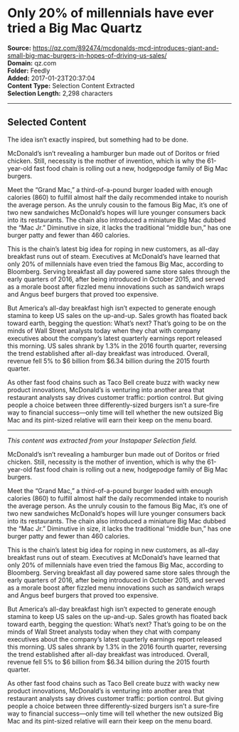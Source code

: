 # Only 20% of millennials have ever tried a Big Mac Quartz

**Source:** https://qz.com/892474/mcdonalds-mcd-introduces-giant-and-small-big-mac-burgers-in-hopes-of-driving-us-sales/  
**Domain:** qz.com  
**Folder:** Feedly  
**Added:** 2017-01-23T20:37:04  
**Content Type:** Selection Content Extracted  
**Selection Length:** 2,298 characters  


---

## Selected Content

The idea isn’t exactly inspired, but something had to be done.

McDonald’s isn’t revealing a hamburger bun made out of Doritos or fried chicken. Still, necessity is the mother of invention, which is why the 61-year-old fast food chain is rolling out a new, hodgepodge family of Big Mac burgers.

Meet the “Grand Mac,” a third-of-a-pound burger loaded with enough calories (860) to fulfill almost half the daily recommended intake to nourish the average person. As the unruly cousin to the famous Big Mac, it’s one of two new sandwiches McDonald’s hopes will lure younger consumers back into its restaurants. The chain also introduced a miniature Big Mac dubbed the “Mac Jr.” Diminutive in size, it lacks the traditional “middle bun,” has one burger patty and fewer than 460 calories.

This is the chain’s latest big idea for roping in new customers, as all-day breakfast runs out of steam. Executives at McDonald’s have learned that only 20% of millennials have even tried the famous Big Mac, according to Bloomberg. Serving breakfast all day powered same store sales through the early quarters of 2016, after being introduced in October 2015, and served as a morale boost after fizzled menu innovations such as sandwich wraps and Angus beef burgers that proved too expensive.

But America’s all-day breakfast high isn’t expected to generate enough stamina to keep US sales on the up-and-up. Sales growth has floated back toward earth, begging the question: What’s next? That’s going to be on the minds of Wall Street analysts today when they chat with company executives about the company’s latest quarterly earnings report released this morning. US sales shrank by 1.3% in the 2016 fourth quarter, reversing the trend established after all-day breakfast was introduced. Overall, revenue fell 5% to $6 billion from $6.34 billion during the 2015 fourth quarter.

As other fast food chains such as Taco Bell create buzz with wacky new product innovations, McDonald’s is venturing into another area that restaurant analysts say drives customer traffic: portion control. But giving people a choice between three differently-sized burgers isn’t a sure-fire way to financial success—only time will tell whether the new outsized Big Mac and its pint-sized relative will earn their keep on the menu board.

---

*This content was extracted from your Instapaper Selection field.*

McDonald’s isn’t revealing a hamburger bun made out of Doritos or fried chicken. Still, necessity is the mother of invention, which is why the 61-year-old fast food chain is rolling out a new, hodgepodge family of Big Mac burgers.

Meet the “Grand Mac,” a third-of-a-pound burger loaded with enough calories (860) to fulfill almost half the daily recommended intake to nourish the average person. As the unruly cousin to the famous Big Mac, it’s one of two new sandwiches McDonald’s hopes will lure younger consumers back into its restaurants. The chain also introduced a miniature Big Mac dubbed the “Mac Jr.” Diminutive in size, it lacks the traditional “middle bun,” has one burger patty and fewer than 460 calories.

This is the chain’s latest big idea for roping in new customers, as all-day breakfast runs out of steam. Executives at McDonald’s have learned that only 20% of millennials have even tried the famous Big Mac, according to Bloomberg. Serving breakfast all day powered same store sales through the early quarters of 2016, after being introduced in October 2015, and served as a morale boost after fizzled menu innovations such as sandwich wraps and Angus beef burgers that proved too expensive.

But America’s all-day breakfast high isn’t expected to generate enough stamina to keep US sales on the up-and-up. Sales growth has floated back toward earth, begging the question: What’s next? That’s going to be on the minds of Wall Street analysts today when they chat with company executives about the company’s latest quarterly earnings report released this morning. US sales shrank by 1.3% in the 2016 fourth quarter, reversing the trend established after all-day breakfast was introduced. Overall, revenue fell 5% to $6 billion from $6.34 billion during the 2015 fourth quarter.

As other fast food chains such as Taco Bell create buzz with wacky new product innovations, McDonald’s is venturing into another area that restaurant analysts say drives customer traffic: portion control. But giving people a choice between three differently-sized burgers isn’t a sure-fire way to financial success—only time will tell whether the new outsized Big Mac and its pint-sized relative will earn their keep on the menu board.
